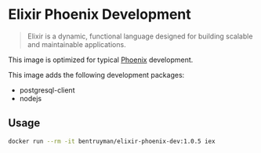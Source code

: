 # Elixir Phoenix Development

> Elixir is a dynamic, functional language designed for
> building scalable and maintainable applications.

This image is optimized for typical
[Phoenix](http://www.phoenixframework.org/docs) development.

This image adds the following development packages:

- postgresql-client
- nodejs

## Usage

```sh
docker run --rm -it bentruyman/elixir-phoenix-dev:1.0.5 iex
```
